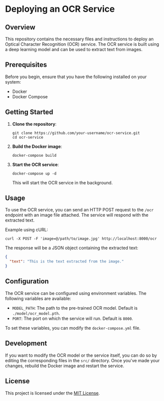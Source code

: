 # Deploying an OCR Service

## Overview
This repository contains the necessary files and instructions to deploy an Optical Character Recognition (OCR) service. The OCR service is built using a deep learning model and can be used to extract text from images.

## Prerequisites
Before you begin, ensure that you have the following installed on your system:

- Docker
- Docker Compose

## Getting Started

1. **Clone the repository**:
   ```
   git clone https://github.com/your-username/ocr-service.git
   cd ocr-service
   ```

2. **Build the Docker image**:
   ```
   docker-compose build
   ```

3. **Start the OCR service**:
   ```
   docker-compose up -d
   ```

   This will start the OCR service in the background.

## Usage

To use the OCR service, you can send an HTTP POST request to the `/ocr` endpoint with an image file attached. The service will respond with the extracted text.

Example using cURL:

```
curl -X POST -F 'image=@/path/to/image.jpg' http://localhost:8000/ocr
```

The response will be a JSON object containing the extracted text:

```json
{
  "text": "This is the text extracted from the image."
}
```

## Configuration

The OCR service can be configured using environment variables. The following variables are available:

- `MODEL_PATH`: The path to the pre-trained OCR model. Default is `./model/ocr_model.pth`.
- `PORT`: The port on which the service will run. Default is `8000`.

To set these variables, you can modify the `docker-compose.yml` file.

## Development

If you want to modify the OCR model or the service itself, you can do so by editing the corresponding files in the `src/` directory. Once you've made your changes, rebuild the Docker image and restart the service.

## License

This project is licensed under the [MIT License](LICENSE).
